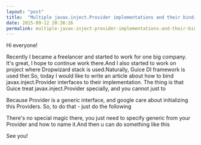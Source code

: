 ```yaml
---
layout: "post"
title:  "Multiple javax.inject.Provider implementations and their binding"
date: 2015-09-12 20:38:26
permalink: multiple-javax-inject-provider-implementations-and-their-binding
---
```



Hi everyone!

Recently I became a freelancer and  started to work for one big company. It's great,  I hope to continue work there.And I also started to work on project where Dropwizard stack is used.Naturally, Guice DI framework is used ther.So, today I would like to write an article about how to bind javax.inject.Provider interfaces to their implementation. The thing is that Guice treat javax.inject.Provider specially, and you cannot just to 

<script src="https://gist.github.com/ivanursul/4d0584056338f6b282db.js"></script>
    
Because Provider is a generic interface, and google care about initializing this Providers.
So, to do that - just do the following

<script src="https://gist.github.com/ivanursul/490cdbbd299b850591ee.js"></script>

There's no special magic there, you just need to specify generic from your Provider and how to name it.And then u can do something like this

<script src="https://gist.github.com/ivanursul/acf36fd94357fecf02e0.js"></script>

See you!